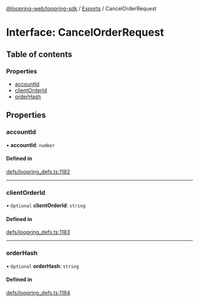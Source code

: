 [@loopring-web/loopring-sdk](../README.md) / [Exports](../modules.md) / CancelOrderRequest

# Interface: CancelOrderRequest

## Table of contents

### Properties

- [accountId](CancelOrderRequest.md#accountid)
- [clientOrderId](CancelOrderRequest.md#clientorderid)
- [orderHash](CancelOrderRequest.md#orderhash)

## Properties

### accountId

• **accountId**: `number`

#### Defined in

[defs/loopring_defs.ts:1182](https://github.com/Loopring/loopring_sdk/blob/cd42b57/src/defs/loopring_defs.ts#L1182)

___

### clientOrderId

• `Optional` **clientOrderId**: `string`

#### Defined in

[defs/loopring_defs.ts:1183](https://github.com/Loopring/loopring_sdk/blob/cd42b57/src/defs/loopring_defs.ts#L1183)

___

### orderHash

• `Optional` **orderHash**: `string`

#### Defined in

[defs/loopring_defs.ts:1184](https://github.com/Loopring/loopring_sdk/blob/cd42b57/src/defs/loopring_defs.ts#L1184)

